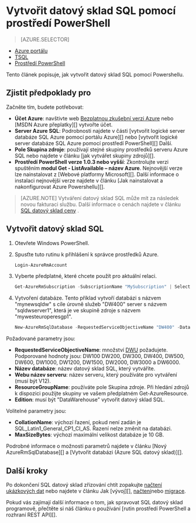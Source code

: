 <properties
   pageTitle="Vytvořit datový sklad SQL pomocí prostředí PowerShell | Microsoft Azure"
   description="Vytvořit datový sklad SQL pomocí prostředí PowerShell"
   services="sql-data-warehouse"
   documentationCenter="NA"
   authors="lodipalm"
   manager="barbkess"
   editor=""/>

<tags
   ms.service="sql-data-warehouse"
   ms.devlang="NA"
   ms.topic="get-started-article"
   ms.tgt_pltfrm="NA"
   ms.workload="data-services"
   ms.date="08/25/2016"
   ms.author="lodipalm;barbkess;sonyama"/>

# <a name="create-sql-data-warehouse-using-powershell"></a>Vytvořit datový sklad SQL pomocí prostředí PowerShell

> [AZURE.SELECTOR]
- [Azure portálu](sql-data-warehouse-get-started-provision.md)
- [TSQL](sql-data-warehouse-get-started-create-database-tsql.md)
- [Prostředí PowerShell](sql-data-warehouse-get-started-provision-powershell.md)

Tento článek popisuje, jak vytvořit datový sklad SQL pomocí Powershellu.

## <a name="prerequisites"></a>Zjistit předpoklady pro

Začněte tím, budete potřebovat:

- **Účet Azure**: navštivte web [Bezplatnou zkušební verzi Azure][] nebo [MSDN Azure přeplatky][] vytvořte účet.
- **Server Azure SQL**: Podrobnosti najdete v části [vytvořit logické server databáze SQL Azure pomocí portálu Azure][] nebo [vytvořit logické server databáze SQL Azure pomocí prostředí PowerShell][] Další.
- **Pole Skupina zdroje**: používají stejné skupiny prostředků serveru Azure SQL nebo najdete v článku [jak vytvářet skupiny zdrojů][].
- **Prostředí PowerShell verze 1.0.3 nebo vyšší**: Zkontrolujte verzi spuštěním **modul Get - ListAvailable – název Azure**.  Nejnovější verze lze nainstalovat z [Webové platformy Microsoft][].  Další informace o instalaci nejnovější verze najdete v článku [Jak nainstalovat a nakonfigurovat Azure Powershellu][].

> [AZURE.NOTE] Vytváření datový sklad SQL může mít za následek novou fakturaci službu.  Další informace o cenách najdete v článku [SQL datový sklad ceny][] .

## <a name="create-a-sql-data-warehouse"></a>Vytvořit datový sklad SQL

1. Otevřete Windows PowerShell.
2. Spusťte tuto rutinu k přihlášení k správce prostředků Azure.

    ```Powershell
    Login-AzureRmAccount
    ```
    
3. Vyberte předplatné, které chcete použít pro aktuální relaci.

    ```Powershell
    Get-AzureRmSubscription -SubscriptionName "MySubscription" | Select-AzureRmSubscription
    ```

4.  Vytvoření databáze. Tento příklad vytvoří databázi s názvem "mynewsqldw" s cíle úrovně služeb "DW400" server s názvem "sqldwserver1", která je ve skupině zdroje s názvem "mywesteuroperesgp1".

    ```Powershell
    New-AzureRmSqlDatabase -RequestedServiceObjectiveName "DW400" -DatabaseName "mynewsqldw" -ServerName "sqldwserver1" -ResourceGroupName "mywesteuroperesgp1" -Edition "DataWarehouse" -CollationName "SQL_Latin1_General_CP1_CI_AS" -MaxSizeBytes 10995116277760
    ```

Požadované parametry jsou:

- **RequestedServiceObjectiveName**: množství [DWU][] požadujete.  Podporované hodnoty jsou: DW100 DW200, DW300, DW400, DW500, DW600, DW1000, DW1200, DW1500, DW2000, DW3000 a DW6000.
- **Název databáze**: název datový sklad SQL, který vytváříte.
- **Webu název serveru**: název serveru, který používáte pro vytváření (musí být V12).
- **ResourceGroupName**: používáte pole Skupina zdroje.  Při hledání zdrojů k dispozici použijte skupiny ve vašem předplatném Get-AzureResource.
- **Edition**: musí být "DataWarehouse" vytvořit datový sklad SQL.

Volitelné parametry jsou:

- **CollationName**: výchozí řazení, pokud není zadán je SQL_Latin1_General_CP1_CI_AS.  Řazení nelze změnit na databázi.
- **MaxSizeBytes**: výchozí maximální velikost databáze je 10 GB.


Podrobné informace o možnosti parametrů najdete v článku [Nový AzureRmSqlDatabase][] a [Vytvořit databázi (Azure SQL datový sklad)][].

## <a name="next-steps"></a>Další kroky

Po dokončení SQL datový sklad zřizování chtít zopakujte [načtení ukázkových dat][] nebo najdete v článku Jak [vývoj][], [načtení][]nebo [migrace][].

Pokud vás zajímají další informace o tom, jak spravovat SQL datový sklad programově, přečtěte si náš článku o používání [rutin prostředí PowerShell a rozhraní REST API][].

<!--Image references-->

<!--Article references-->
[DWU]: ./sql-data-warehouse-overview-what-is.md#data-warehouse-units
[migrace]: ./sql-data-warehouse-overview-migrate.md
[Můžete vyvíjet]: ./sql-data-warehouse-overview-develop.md
[načtení]: ./sql-data-warehouse-load-with-bcp.md
[načtení ukázkových dat]: ./sql-data-warehouse-load-sample-databases.md
[Rutiny prostředí PowerShell a rozhraní REST API]: ./sql-data-warehouse-reference-powershell-cmdlets.md
[firewall rules]: ../sql-database-configure-firewall-settings.md

[Instalace a konfigurace prostředí PowerShell Azure]: ../powershell/powershell-install-configure.md
[how to create a SQL Data Warehouse from the Azure Portal]: ./sql-data-warehouse-get-started-provision.md
[Vytvoření logické serveru databáze SQL Azure pomocí portálu Azure]: ../sql-database/sql-database-get-started.md#create-an-azure-sql-database-logical-server
[Vytvoření logické serveru databáze SQL Azure pomocí prostředí PowerShell]: ../sql-database/sql-database-get-started-powershell.md#database-setup-create-a-resource-group-server-and-firewall-rule
[jak vytvořit skupinu zdrojů]: ../resource-group-template-deploy-portal.md#create-resource-group

<!--MSDN references--> 
[MSDN]: https://msdn.microsoft.com/library/azure/dn546722.aspx
[Nové AzureRmSqlDatabase]: https://msdn.microsoft.com/library/mt619339.aspx
[Vytvoření databáze (Azure SQL datový sklad)]: https://msdn.microsoft.com/library/mt204021.aspx

<!--Other Web references-->
[Microsoft Web platformy]: https://aka.ms/webpi-azps
[SQL datový sklad ceny]: https://azure.microsoft.com/pricing/details/sql-data-warehouse/
[Bezplatnou zkušební verzi Azure]: https://azure.microsoft.com/pricing/free-trial/?WT.mc_id=A261C142F
[MSDN Azure kreditů]: https://azure.microsoft.com/pricing/member-offers/msdn-benefits-details/?WT.mc_id=A261C142F
